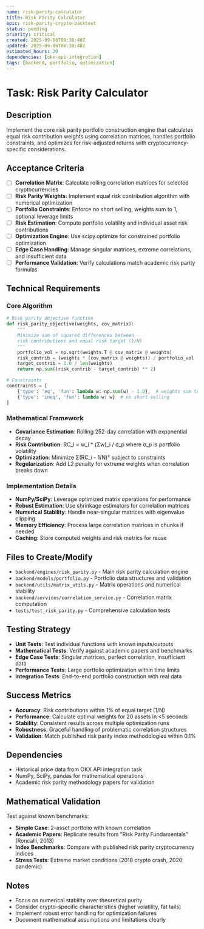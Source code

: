 ```yaml
---
name: risk-parity-calculator
title: Risk Parity Calculator
epic: risk-parity-crypto-backtest
status: pending
priority: critical
created: 2025-09-06T08:38:40Z
updated: 2025-09-06T08:38:40Z
estimated_hours: 20
dependencies: [okx-api-integration]
tags: [backend, portfolio, optimization]
---
```


# Task: Risk Parity Calculator

## Description
Implement the core risk parity portfolio construction engine that calculates equal risk contribution weights using correlation matrices, handles portfolio constraints, and optimizes for risk-adjusted returns with cryptocurrency-specific considerations.

## Acceptance Criteria
- [ ] **Correlation Matrix**: Calculate rolling correlation matrices for selected cryptocurrencies
- [ ] **Risk Parity Weights**: Implement equal risk contribution algorithm with numerical optimization
- [ ] **Portfolio Constraints**: Enforce no short selling, weights sum to 1, optional leverage limits
- [ ] **Risk Estimation**: Compute portfolio volatility and individual asset risk contributions
- [ ] **Optimization Engine**: Use scipy.optimize for constrained portfolio optimization
- [ ] **Edge Case Handling**: Manage singular matrices, extreme correlations, and insufficient data
- [ ] **Performance Validation**: Verify calculations match academic risk parity formulas

## Technical Requirements
### Core Algorithm
```python
# Risk parity objective function
def risk_parity_objective(weights, cov_matrix):
    """
    Minimize sum of squared differences between 
    risk contributions and equal risk target (1/N)
    """
    portfolio_vol = np.sqrt(weights.T @ cov_matrix @ weights)
    risk_contrib = (weights * (cov_matrix @ weights)) / portfolio_vol
    target_contrib = 1.0 / len(weights)
    return np.sum((risk_contrib - target_contrib) ** 2)

# Constraints
constraints = [
    {'type': 'eq', 'fun': lambda w: np.sum(w) - 1.0},  # weights sum to 1
    {'type': 'ineq', 'fun': lambda w: w}  # no short selling
]
```

### Mathematical Framework
- **Covariance Estimation**: Rolling 252-day correlation with exponential decay
- **Risk Contribution**: RC_i = w_i * (Σw)_i / σ_p where σ_p is portfolio volatility
- **Optimization**: Minimize Σ(RC_i - 1/N)² subject to constraints
- **Regularization**: Add L2 penalty for extreme weights when correlation breaks down

### Implementation Details
- **NumPy/SciPy**: Leverage optimized matrix operations for performance
- **Robust Estimation**: Use shrinkage estimators for correlation matrices
- **Numerical Stability**: Handle near-singular matrices with eigenvalue clipping
- **Memory Efficiency**: Process large correlation matrices in chunks if needed
- **Caching**: Store computed weights and risk metrics for reuse

## Files to Create/Modify
- `backend/engines/risk_parity.py` - Main risk parity calculation engine
- `backend/models/portfolio.py` - Portfolio data structures and validation
- `backend/utils/matrix_utils.py` - Matrix operations and numerical stability
- `backend/services/correlation_service.py` - Correlation matrix computation
- `tests/test_risk_parity.py` - Comprehensive calculation tests

## Testing Strategy
- **Unit Tests**: Test individual functions with known inputs/outputs
- **Mathematical Tests**: Verify against academic papers and benchmarks
- **Edge Case Tests**: Singular matrices, perfect correlation, insufficient data
- **Performance Tests**: Large portfolio optimization within time limits
- **Integration Tests**: End-to-end portfolio construction with real data

## Success Metrics
- **Accuracy**: Risk contributions within 1% of equal target (1/N)
- **Performance**: Calculate optimal weights for 20 assets in <5 seconds
- **Stability**: Consistent results across multiple optimization runs
- **Robustness**: Graceful handling of problematic correlation structures
- **Validation**: Match published risk parity index methodologies within 0.1%

## Dependencies
- Historical price data from OKX API integration task
- NumPy, SciPy, pandas for mathematical operations
- Academic risk parity methodology papers for validation

## Mathematical Validation
Test against known benchmarks:
- **Simple Case**: 2-asset portfolio with known correlation
- **Academic Papers**: Replicate results from "Risk Parity Fundamentals" (Roncalli, 2013)
- **Index Benchmarks**: Compare with published risk parity cryptocurrency indices
- **Stress Tests**: Extreme market conditions (2018 crypto crash, 2020 pandemic)

## Notes
- Focus on numerical stability over theoretical purity
- Consider crypto-specific characteristics (higher volatility, fat tails)
- Implement robust error handling for optimization failures
- Document mathematical assumptions and limitations clearly
